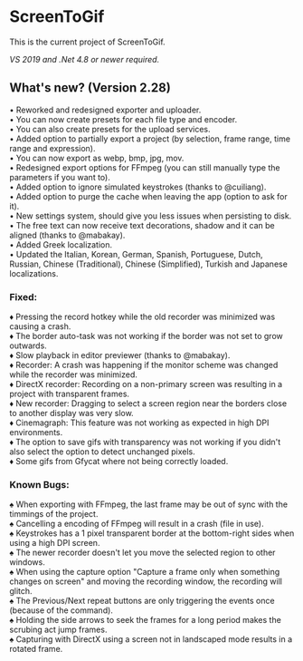 # ScreenToGif  

This is the current project of ScreenToGif.  

_VS 2019 and .Net 4.8 or newer required._

## What's new? (Version 2.28)

• Reworked and redesigned exporter and uploader.  
• You can now create presets for each file type and encoder.  
• You can also create presets for the upload services.  
• Added option to partially export a project (by selection, frame range, time range and expression).  
• You can now export as webp, bmp, jpg, mov.  
• Redesigned export options for FFmpeg (you can still manually type the parameters if you want to).  
• Added option to ignore simulated keystrokes (thanks to @cuiliang).  
• Added option to purge the cache when leaving the app (option to ask for it).  
• New settings system, should give you less issues when persisting to disk.
• The free text can now receive text decorations, shadow and it can be aligned (thanks to @mabakay).  
• Added Greek localization.  
• Updated the Italian, Korean, German, Spanish, Portuguese, Dutch, Russian, Chinese (Traditional), Chinese (Simplified), Turkish and Japanese localizations.  

### Fixed:

♦ Pressing the record hotkey while the old recorder was minimized was causing a crash.  
♦ The border auto-task was not working if the border was not set to grow outwards.  
♦ Slow playback in editor previewer (thanks to @mabakay).  
♦ Recorder: A crash was happening if the monitor scheme was changed while the recorder was minimized.  
♦ DirectX recorder: Recording on a non-primary screen was resulting in a project with transparent frames.  
♦ New recorder: Dragging to select a screen region near the borders close to another display was very slow.  
♦ Cinemagraph: This feature was not working as expected in high DPI environments.   
♦ The option to save gifs with transparency was not working if you didn't also select the option to detect unchanged pixels.  
♦ Some gifs from Gfycat where not being correctly loaded.  

### Known Bugs:
  
♠ When exporting with FFmpeg, the last frame may be out of sync with the timmings of the project.  
♠ Cancelling a encoding of FFmpeg will result in a crash (file in use).  
♠ Keystrokes has a 1 pixel transparent border at the bottom-right sides when using a high DPI screen.  
♠ The newer recorder doesn't let you move the selected region to other windows.  
♠ When using the capture option "Capture a frame only when something changes on screen" and moving the recording window, the recording will glitch.  
♠ The Previous/Next repeat buttons are only triggering the events once (because of the command).   
♠ Holding the side arrows to seek the frames for a long period makes the scrubing act jump frames.  
♠ Capturing with DirectX using a screen not in landscaped mode results in a rotated frame.